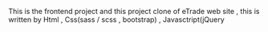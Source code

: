 This is the frontend project and this project clone of eTrade web site , this is written by Html , Css(sass / scss , bootstrap) , Javasctript(jQuery
